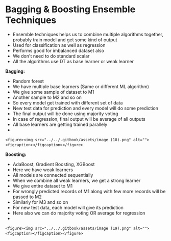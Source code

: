 # Bagging & Boosting Ensemble Techniques

* Ensemble techniques helps us to combine multiple algorithms together, probably train model and get some kind of output
* Used for classification as well as regression
* Performs good for imbalanced dataset also
* We don't need to do standard scalar&#x20;
* All the algorithms use DT as base learner or weak learner

**Bagging:**

* Random forest
* We have multiple base learners (Same or different ML algorithm)
* We give some sample of dataset to M1
* Another sample to M2 and so on
* So every model get trained with different set of data
* New test data for prediction and every model will do some prediction
* The final output will be done using majority voting&#x20;
* In case of regression, final output will be average of all outputs
* All base learners are getting trained parallely
*

    <figure><img src="../../.gitbook/assets/image (18).png" alt=""><figcaption></figcaption></figure>



**Boosting:**

* AdaBoost, Gradient Boosting, XGBoost
* Here we have weak learners
* All models are connected sequentially
* When we combine all weak learners, we get a strong learner
* We give entire dataset to M1
* For wrongly predicted records of M1 along with few more records will be passed to M2
* Similarly for M3 and so on
* For new test data, each model will give its prediction
* Here also we can do majority voting OR average for regression
*

    <figure><img src="../../.gitbook/assets/image (19).png" alt=""><figcaption></figcaption></figure>

